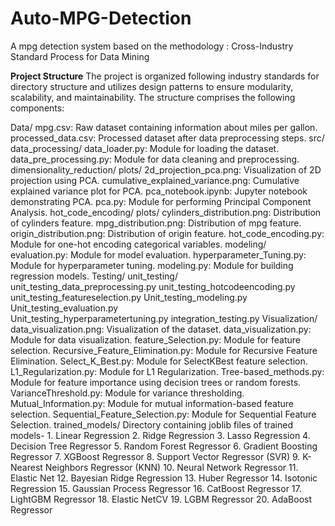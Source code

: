 # Auto-MPG-Detection
A mpg detection system based on the methodology : Cross-Industry Standard Process for Data Mining

**Project Structure**
The project is organized following industry standards for directory structure and utilizes design patterns to ensure modularity, scalability, and maintainability. The structure comprises the following components:

Data/
  mpg.csv: Raw dataset containing information about miles per gallon.
  processed_data.csv: Processed dataset after data preprocessing steps.
src/
  data_processing/
    data_loader.py: Module for loading the dataset.
    data_pre_processing.py: Module for data cleaning and preprocessing.
  dimensionality_reduction/
    plots/
      2d_projection_pca.png: Visualization of 2D projection using PCA.
      cumulative_explained_variance.png: Cumulative explained variance plot for PCA.
      pca_notebook.ipynb: Jupyter notebook demonstrating PCA.
      pca.py: Module for performing Principal Component Analysis.
  hot_code_encoding/
    plots/
      cylinders_distribution.png: Distribution of cylinders feature.
      mpg_distribution.png: Distribution of mpg feature.
      origin_distribution.png: Distribution of origin feature.
    hot_code_encoding.py: Module for one-hot encoding categorical variables.
  modeling/
    evaluation.py: Module for model evaluation.
    hyperparameter_Tuning.py: Module for hyperparameter tuning.
    modeling.py: Module for building regression models.
  Testing/
	  unit_testing/
		  unit_testing_data_preprocessing.py
		  unit_testing_hotcodeencoding.py
		  unit_testing_featureselection.py
		  Unit_testing_modeling.py
		  Unit_testing_evaluation.py		
		  Unit_testing_hyperparametertuning.py
		  integration_testing.py
  Visualization/
    data_visualization.png: Visualization of the dataset.
    data_visualization.py: Module for data visualization.
    feature_Selection.py: Module for feature selection.
    Recursive_Feature_Elimination.py: Module for Recursive Feature Elimination.
    Select_K_Best.py: Module for SelectKBest feature selection.
    L1_Regularization.py: Module for L1 Regularization.
    Tree-based_methods.py: Module for feature importance using decision trees or random forests.
    VarianceThreshold.py: Module for variance thresholding.
    Mutual_Information.py: Module for mutual information-based feature selection.
    Sequential_Feature_Selection.py: Module for Sequential Feature Selection.
  trained_models/
    Directory containing joblib files of trained models- 
    1. Linear Regression
    2. Ridge Regression
    3. Lasso Regression
    4. Decision Tree Regressor
    5. Random Forest Regressor
    6. Gradient Boosting Regressor
    7. XGBoost Regressor
    8. Support Vector Regressor (SVR)
    9. K-Nearest Neighbors Regressor (KNN)
    10. Neural Network Regressor
    11. Elastic Net
    12. Bayesian Ridge Regression
    13. Huber Regressor
    14. Isotonic Regression
    15. Gaussian Process Regressor
    16. CatBoost Regressor
    17. LightGBM Regressor
    18. Elastic NetCV
    19. LGBM Regressor
    20. AdaBoost Regressor
